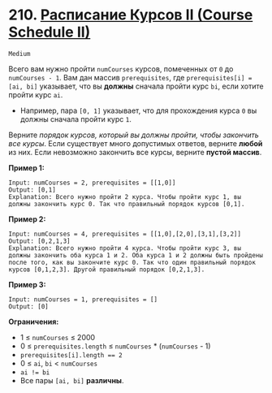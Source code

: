# 210. [Расписание Курсов II (Course Schedule II)](https://aistudio.google.com/app/prompts/1-tQ_MB3KckPg-hIbZP_mt3HuF6cVztxQ)

`Medium`

Всего вам нужно пройти `numCourses` курсов, помеченных от `0` до `numCourses - 1`. Вам дан массив `prerequisites`, где `prerequisites[i] = [ai, bi]` указывает, что вы **должны** сначала пройти курс `bi`, если хотите пройти курс `ai`.

*   Например, пара `[0, 1]` указывает, что для прохождения курса `0` вы должны сначала пройти курс `1`.

Верните *порядок курсов, который вы должны пройти, чтобы закончить все курсы*. Если существует много допустимых ответов, верните **любой** из них. Если невозможно закончить все курсы, верните **пустой массив**.

**Пример 1:**
```
Input: numCourses = 2, prerequisites = [[1,0]]
Output: [0,1]
Explanation: Всего нужно пройти 2 курса. Чтобы пройти курс 1, вы должны закончить курс 0. Так что правильный порядок курсов [0,1].
```

**Пример 2:**
```
Input: numCourses = 4, prerequisites = [[1,0],[2,0],[3,1],[3,2]]
Output: [0,2,1,3]
Explanation: Всего нужно пройти 4 курса. Чтобы пройти курс 3, вы должны закончить оба курса 1 и 2. Оба курса 1 и 2 должны быть пройдены после того, как вы закончите курс 0. Так что один правильный порядок курсов [0,1,2,3]. Другой правильный порядок [0,2,1,3].
```

**Пример 3:**
```
Input: numCourses = 1, prerequisites = []
Output: [0]
```

**Ограничения:**

*   1 ≤ `numCourses` ≤ 2000
*   0 ≤ `prerequisites.length` ≤ `numCourses` \* (`numCourses` - 1)
*   `prerequisites[i].length == 2`
*   0 ≤ `ai`, `bi` < `numCourses`
*   `ai != bi`
*   Все пары `[ai, bi]` **различны**.